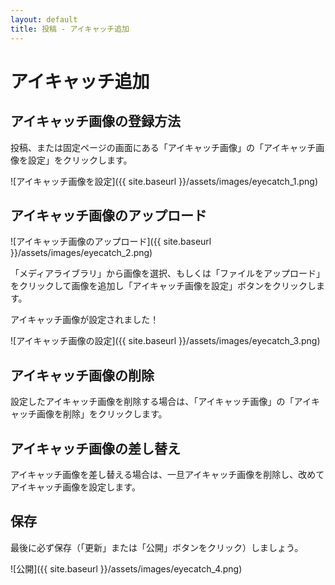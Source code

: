 ```yaml
---
layout: default
title: 投稿 - アイキャッチ追加
---
```


# アイキャッチ追加

## アイキャッチ画像の登録方法 

投稿、または固定ページの画面にある「アイキャッチ画像」の「アイキャッチ画像を設定」をクリックします。

![アイキャッチ画像を設定]({{ site.baseurl }}/assets/images/eyecatch_1.png)
 
## アイキャッチ画像のアップロード

![アイキャッチ画像のアップロード]({{ site.baseurl }}/assets/images/eyecatch_2.png)

「メディアライブラリ」から画像を選択、もしくは「ファイルをアップロード」をクリックして画像を追加し「アイキャッチ画像を設定」ボタンをクリックします。  
  
アイキャッチ画像が設定されました！  

![アイキャッチ画像の設定]({{ site.baseurl }}/assets/images/eyecatch_3.png)

## アイキャッチ画像の削除

設定したアイキャッチ画像を削除する場合は、「アイキャッチ画像」の「アイキャッチ画像を削除」をクリックします。

## アイキャッチ画像の差し替え

アイキャッチ画像を差し替える場合は、一旦アイキャッチ画像を削除し、改めてアイキャッチ画像を設定します。

## 保存

最後に必ず保存（「更新」または「公開」ボタンをクリック）しましょう。　　

![公開]({{ site.baseurl }}/assets/images/eyecatch_4.png)
